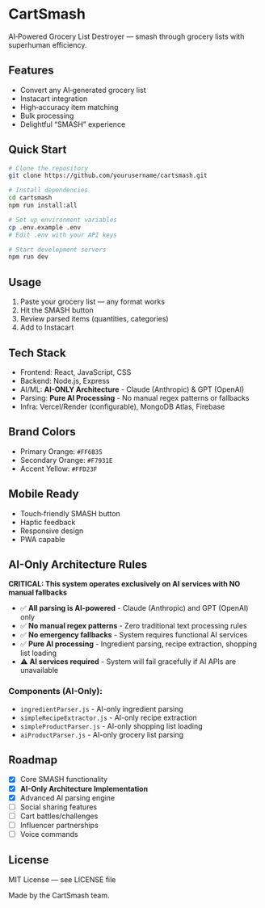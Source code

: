 # CartSmash

AI‑Powered Grocery List Destroyer — smash through grocery lists with superhuman efficiency.

## Features
- Convert any AI‑generated grocery list
- Instacart integration
- High‑accuracy item matching
- Bulk processing
- Delightful “SMASH” experience

## Quick Start

```bash
# Clone the repository
git clone https://github.com/yourusername/cartsmash.git

# Install dependencies
cd cartsmash
npm run install:all

# Set up environment variables
cp .env.example .env
# Edit .env with your API keys

# Start development servers
npm run dev
```

## Usage
1. Paste your grocery list — any format works
2. Hit the SMASH button
3. Review parsed items (quantities, categories)
4. Add to Instacart

## Tech Stack
- Frontend: React, JavaScript, CSS
- Backend: Node.js, Express
- AI/ML: **AI-ONLY Architecture** - Claude (Anthropic) & GPT (OpenAI)
- Parsing: **Pure AI Processing** - No manual regex patterns or fallbacks
- Infra: Vercel/Render (configurable), MongoDB Atlas, Firebase

## Brand Colors
- Primary Orange: `#FF6B35`
- Secondary Orange: `#F7931E`
- Accent Yellow: `#FFD23F`

## Mobile Ready
- Touch‑friendly SMASH button
- Haptic feedback
- Responsive design
- PWA capable

## AI-Only Architecture Rules

**CRITICAL: This system operates exclusively on AI services with NO manual fallbacks**

- ✅ **All parsing is AI-powered** - Claude (Anthropic) and GPT (OpenAI) only
- ✅ **No manual regex patterns** - Zero traditional text processing rules
- ✅ **No emergency fallbacks** - System requires functional AI services
- ✅ **Pure AI processing** - Ingredient parsing, recipe extraction, shopping list loading
- ⚠️ **AI services required** - System will fail gracefully if AI APIs are unavailable

### Components (AI-Only):
- `ingredientParser.js` - AI-only ingredient parsing
- `simpleRecipeExtractor.js` - AI-only recipe extraction  
- `simpleProductParser.js` - AI-only shopping list loading
- `aiProductParser.js` - AI-only grocery list parsing

## Roadmap
- [x] Core SMASH functionality
- [x] **AI-Only Architecture Implementation**
- [x] Advanced AI parsing engine
- [ ] Social sharing features
- [ ] Cart battles/challenges
- [ ] Influencer partnerships
- [ ] Voice commands

## License
MIT License — see LICENSE file

Made by the CartSmash team.

